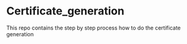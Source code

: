 # Certificate_generation
This repo contains the step by step process how to do the certificate generation
